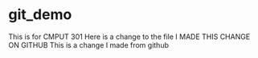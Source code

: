 # git_demo
This is for CMPUT 301
Here is a change to the file I MADE THIS CHANGE ON GITHUB
This is a change I made from github
